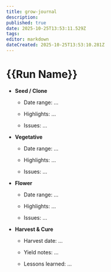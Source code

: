 ```yaml
---
title: grow-journal
description:
published: true
date: 2025-10-25T13:53:11.529Z
tags:
editor: markdown
dateCreated: 2025-10-25T13:53:10.281Z
---
```


# {{Run Name}}

- **Seed / Clone**

  - Date range: …

  - Highlights: …

  - Issues: …

- **Vegetative**

  - Date range: …

  - Highlights: …

  - Issues: …

- **Flower**

  - Date range: …

  - Highlights: …

  - Issues: …

- **Harvest & Cure**

  - Harvest date: …

  - Yield notes: …

  - Lessons learned: …
